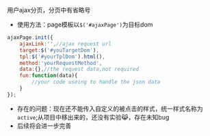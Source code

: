 用户ajax分页，分页中有省略号

- 使用方法：page模板以`$('#ajaxPage')`为目标dom
```javascript
ajaxPage.init({
    ajaxLink:'',//ajax request url
    target:$('#youTargetDom'),
    tpl:$('#yourTplDom').html(),
    method:'yourRequestMethod',
    data:{},//the request data,not required
    fun:function(data){
        //your code useing to handle the json data
    }
});
```
- 存在的问题：现在还不能传入自定义的被点击的样式，统一样式名称为`active`;从项目中移出来的，还没有实验😹，存在未知bug
- 后续将会进一步完善

